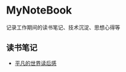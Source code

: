 # MyNoteBook

记录工作期间的读书笔记、技术沉淀、思想心得等

## 读书笔记

- [平凡的世界读后感](https://github.com/beijidehuo/MyNoteBook/blob/master/ReadingNotes/%E5%B9%B3%E5%87%A1%E7%9A%84%E4%B8%96%E7%95%8C%E8%AF%BB%E5%90%8E%E6%84%9F.md)
